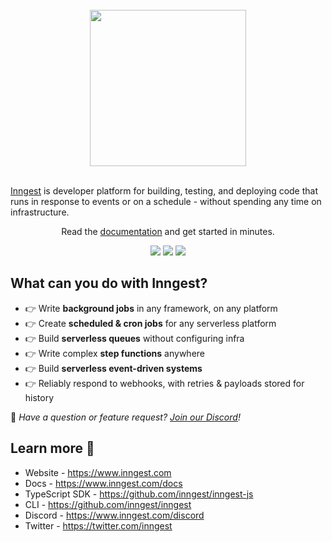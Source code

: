 <div align="center">
  <br/>
    <a href="https://www.inngest.com"><img src="https://user-images.githubusercontent.com/306177/191580717-1f563f4c-31e3-4aa0-848c-5ddc97808a9a.png" width="250" /></a>
  <br/>
  <br/>
  <p align="left">
    <a href="https://www.inngest.com">Inngest</a> is developer platform for building, testing, and deploying code that runs in response to events or on a schedule - without spending any time on infrastructure.
  </p>
  Read the <a href="https://www.inngest.com/docs">documentation</a> and get started in minutes.
  <p>

<a href="https://www.npmjs.com/package/inngest"><img src="https://img.shields.io/npm/v/inngest" /></a>
<a href="https://discord.gg/EuesV2ZSnX"><img src="https://img.shields.io/discord/842170679536517141?label=discord" /></a>
<a href="https://twitter.com/inngest"><img src="https://img.shields.io/twitter/follow/inngest?style=social" /></a>

  </p>
</div>

## What can you do with Inngest?

- 👉 Write <b>background jobs</b> in any framework, on any platform <br />
- 👉 Create <b>scheduled & cron jobs</b> for any serverless platform <br />
- 👉 Build <b>serverless queues</b> without configuring infra <br />
- 👉 Write complex <b>step functions</b> anywhere <br />
- 👉 Build <b>serverless event-driven systems</b> <br />
- 👉 Reliably respond to webhooks, with retries & payloads stored for history <br />

👋 _Have a question or feature request? [Join our Discord](https://www.inngest.com/discord)!_

## Learn more 🌱

- Website - https://www.inngest.com
- Docs - https://www.inngest.com/docs
- TypeScript SDK - https://github.com/inngest/inngest-js
- CLI - https://github.com/inngest/inngest
- Discord - https://www.inngest.com/discord
- Twitter - https://twitter.com/inngest
